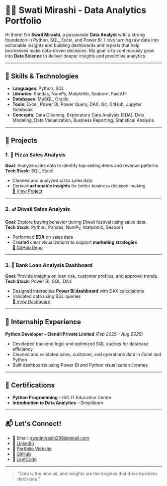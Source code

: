 # 👩‍💻 Swati Mirashi - Data Analytics Portfolio

Hi there! I'm **Swati Mirashi**, a passionate **Data Analyst** with a strong foundation in Python, SQL, Excel, and Power BI. I love turning raw data into actionable insights and building dashboards and reports that help businesses make data-driven decisions. My goal is to continuously grow into **Data Science** to deliver deeper insights and predictive analytics.

---

## 🧠 Skills & Technologies

- **Languages**: Python, SQL  
- **Libraries**: Pandas, NumPy, Matplotlib, Seaborn, FastAPI  
- **Databases**: MySQL, Oracle  
- **Tools**: Excel, Power BI, Power Query, DAX, Git, GitHub, Jupyter Notebook  
- **Concepts**: Data Cleaning, Exploratory Data Analysis (EDA), Data Modeling, Data Visualization, Business Reporting, Statistical Analysis

---

## 📁 Projects

### 1. 🥗 Pizza Sales Analysis
**Goal**: Analyze sales data to identify top-selling items and revenue patterns.  
**Tech Stack**: SQL, Excel  
- Cleaned and analyzed pizza sales data  
- Derived **actionable insights** for better business decision-making  
[🔗 View Project](https://drive.google.com/file/d/1ZxzpFZTfYqWpP0yPHIqu89CRFspIWpn1/view?usp=drivesdk)

---

### 2. 🪔 Diwali Sales Analysis
**Goal**: Explore buying behavior during Diwali festival using sales data.  
**Tech Stack**: Python, Pandas, NumPy, Matplotlib, Seaborn  
- Performed **EDA** on sales data  
- Created clear visualizations to support **marketing strategies**  
[🔗 GitHub Repo](https://github.com/swatimirashi/diwali-sales-analysis)

---

### 3. 🏦 Bank Loan Analysis Dashboard
**Goal**: Provide insights on loan risk, customer profiles, and approval trends.  
**Tech Stack**: Power BI, SQL, DAX  
- Designed interactive **Power BI dashboard** with DAX calculations  
- Validated data using SQL queries  
[🔗 View Dashboard](https://drive.google.com/file/d/16CkVRkgIXjTRTkP1mz7EM8-U3ueaXDh-/view?usp=drivesdk)

---

## 💼 Internship Experience

**Python Developer – Elendil Private Limited** *(Feb 2025 – Aug 2025)*  
- Developed backend logic and optimized SQL queries for database efficiency  
- Cleaned and validated sales, customer, and operations data in Excel and Python  
- Built dashboards using Power BI and Python visualization libraries  

---

## 🏅 Certifications

- **Python Programming** – ISO IT Education Centre  
- **Introduction to Data Analytics** – Simplilearn  

---

## 📬 Let's Connect!

- 📧 Email: [swatimirashi298@gmail.com](mailto:swatimirashi298@gmail.com)  
- 💼 [LinkedIn](https://www.linkedin.com/in/swatimirashi)  
- 📂 [Portfolio Website](https://www.swatimirashiportfolio.com)  
- 🐙 [GitHub](https://github.com/swatimirashi)  
- 🧩 [LeetCode](https://leetcode.com/swatimirashi)

---

> “Data is the new oil, and insights are the engines that drive business decisions.”

